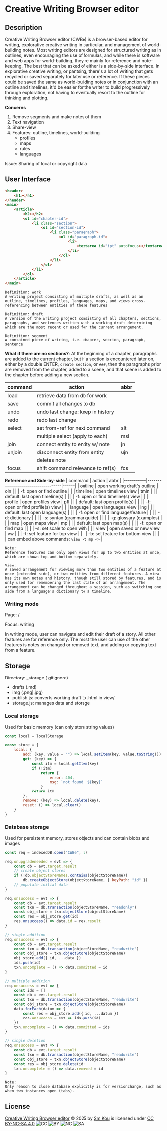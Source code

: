 # Creative Writing Browser editor

## Description

Creative Writing Browser editor (CWBe) is a browser-based editor for writing, explorative creative writing in particular, and management of world-building notes. Most writing editors are designed for structured writing as in outlines, even encouraging the use of formulas, and while there is software and web apps for world-building, they're mainly for reference and note-keeping. The best that can be asked of either is a side-by-side interface. In explorative creative writing, or pantsing, there's a lot of writing that gets recycled or saved separately for later use or reference. If these pieces could be saved the same as world-building notes or in conjunction with an outline and timelines, it'd be easier for the writer to build progressively through exploration, not having to eventually resort to the outline for thinking and plotting.

**Concerns**
1. Remove segments and make notes of them
2. Text navigation
3. Share-view
4. Features: outline, timelines, world-building
   - profiles
   - maps
   - rules
   - languages

Issue: Sharing of local or copyright data

## User Interface
```html
<header>
	<h1></h1>
</header>
<main>
	<article>
		<h2></h2>
		<ol id="chapter-id">
			<li class="section">
				<ol id="section-id">
					<li class="paragraph">
						<ol id="paragraph-id">
							<li>
								<textarea id="ipt" autofocus></textarea>
							</li>
						</ol>
					</li>
				</ol>
			</li>
		</ol>
	</article>
</main>
```

	Definition: work
	A writing project consisting of multiple drafts, as well as an outline, timelines, profiles, languages, maps, and views cross-referencing between entities of these features

	Definition: draft
	A version of the writing project consisting of all chapters, sections, paragraphs, and sentences written with a working draft determining which are the most recent or used for the current arrangement.

	Definition: segment
	A contained piece of writing, i.e. chapter, section, paragraph, sentence

**What if there are no sections?**: At the beginning of a chapter, paragraphs are added to the current chapter, but if a section is encountered later on, either by a double ENTER, `create section`, or `###`, then the paragraphs prior are removed from the chapter, added to a scene, and that scene is added to the chapter before adding a new section.

| command | action                            | abbr |
|---------|-----------------------------------|------|
| load    | retrieve data from db for work    |      |
| save    | commit all changes to db          |      |
| undo    | undo last change: keep in history |      |
| redo    | redo last change                  |      |
| select  | set from-ref for next command     | slt  |
|         | multiple select (apply to each)   | msl  |
| join    | connect entity to entity w/ note  | jn   |
| unjoin  | disconnect entity from entity     | ujn  |
|         | deletes note                      |      |
| focus   | shift command relevance to ref(s) | fcs  |

**Reference and Side-by-side**
| command   | action                            | abbr |
|-----------|-----------------------------------|------|
| outline   | open working draft's outline      | oln  |
|           | -f: open or find outline          |      |
| timeline  | open timelines view               | tmln |
|           | default: last open timeline(s)    |      |
|           | -f: open or find timeline(s) view |      |
| profile   | open profiles view                | pfl  |
|           | default: last open profile(s)     |      |
|           | -f: open or find profile(s) view  |      |
| language  | open languages view               | lng  |
|           | default: last open language(s)    |      |
|           | -f: open or find language/feature |      |
|           | -d: dictionary                    |      |
|           | -s: syntax (grammar guide)        |      |
|           | -g: glossary (examples)           |      |
| map       | open maps view                    | mp   |
|           | default: last open map(s)         |      |
|           | -f: open or find map              |      |
|           | -s: set scale to open with        |      |
| view      | open saved or new view            | vw   |
|           | -t: set feature for top view      |      |
|           | -b: set feature for bottom view   |      |
|           | can embed above commands: `view -t mp <>` |

	Note:
	Reference features can only open views for up to two entities at once, which are shown top-and-bottom separately.

	View:
	A saved arrangement for viewing more than two entities of a feature at once (extended side), or two entities from different features. A view has its own notes and history, though still stored by features, and is only used for remembering the last state of an arrangement. The arrangement can be changed throughout a session, such as switching one side from a language's dictionary to a timeline.

### Writing mode
Page: /

Focus: writing

In writing mode, user can navigate and edit their draft of a story. All other features are for reference only. The most the user can use of the other features is notes on changed or removed text, and adding or copying text from a feature.



## Storage
Directory: _storage (.gitignore)
- drafts (.md)
- img (.png|.jpg)
- publish.js: converts working draft to .html in view/
- storage.js: manages data and storage

### Local storage
Used for basic memory (can only store string values)

```js
const local = localStorage

const store = {
	local: {
		add: (key, value = "") => local.setItem(key, value.toString()),
		get: (key) => {
			const itm = local.getItem(key)
			if (!itm)
				return {
					error: 404,
					msg: `not found: ${key}`
				}
			return itm
		},
		remove: (key) => local.delete(key),
		reset: () => local.clear()
	}
}
```

### Database storage
Used for persistent memory, stores objects and can contain blobs and images

```js
const req = indexedDB.open("CWBe", 1)

req.onupgradeneeded = evt => {
	const db = evt.target.result
	// create object stores
	if (!db.objectStoreNames.contains(objectStoreName))
		db.createObjectStore(objectStoreName, { keyPath: "id" })
	// populate initial data
}

req.onsuccess = evt => {
	const db = evt.target.result
	const txn = db.transaction(objectStoreName, "readonly")
	const obj_store = txn.objectStore(objectStoreName)
	const res = obj_store.get(id)
	res.onsuccess() => data.id = res.result
}

// single addition
req.onsuccess = evt => {
	const db = evt.target.result
	const txn = db.transaction(objectStoreName, "readwrite")
	const obj_store = txn.objectStore(objectStoreName)
	obj_store.add({ id, ...data })
	ids.push(id)
	txn.oncomplete = () => data.committed = id
}

// multiple addition
req.onsuccess = evt => {
	const ids = []
	const db = evt.target.result
	const txn = db.transaction(objectStoreName, "readwrite")
	const obj_store = txn.objectStore(objectStoreName)
	data.forEach(datum => {
		const res = obj_store.add({ id, ...datum })
		res.onsuccess = evt => ids.push(id)
	})
	txn.oncomplete = () => data.committed = ids
}

// single deletion
req.onsuccess = evt => {
	const db = evt.target.result
	const txn = db.transaction(objectStoreName, "readwrite")
	const obj_store = txn.objectStore(objectStoreName)
	const res = obj_store.delete(id)
	txn.oncomplete = () => data.removed = id
}
```

	Note:
	Only reason to close database explicitly is for versionchange, such as when two instances open (tabs).

## License

[Creative Writing Browser editor](https://github.com/SmKou/creative-writing-browser-editor) © 2025 by [Sm Kou](https://github.com/SmKou) is licensed under [CC BY-NC-SA 4.0](https://creativecommons.org/licenses/by-nc-sa/4.0/) ![CC](https://mirrors.creativecommons.org/presskit/icons/cc.svg) ![BY](https://mirrors.creativecommons.org/presskit/icons/by.svg) ![NC](https://mirrors.creativecommons.org/presskit/icons/nc.svg) ![SA](https://mirrors.creativecommons.org/presskit/icons/sa.svg)
